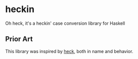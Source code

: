# heckin

Oh heck, it's a heckin' case conversion library for Haskell

## Prior Art

This library was inspired by [heck](https://github.com/withoutboats/heck), both in name and behavior.
